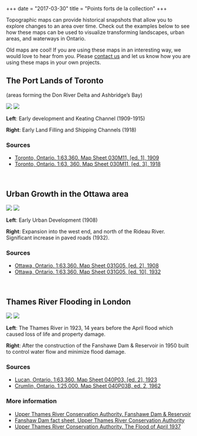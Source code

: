 +++
date = "2017-03-30"
title = "Points forts de la collection"
+++

Topographic maps can provide historical snapshots that allow you to explore changes to an area over time.  Check out the examples below to see how these maps can be used to visualize transforming landscapes, urban areas, and waterways in Ontario. 

Old maps are cool! If you are using these maps in an interesting way, we would love to hear from you. Please [contact us](../contact/) and let us know how you are using these maps in your own projects.  

## The Port Lands of Toronto 

(areas forming the Don River Delta and Ashbridge’s Bay)

<div class="juxtapose">
    <img src="../img/highlights/030M11_1909.jpg" data-label="1909" />
    <img src="../img/highlights/030M11_1918.jpg" data-label="1918" />
</div>

<div class="row slider-description">
	<p class="col-md-6"><strong>Left</strong>: Early development and Keating Channel (1909-1915)</p>
	<p class="col-md-6"><strong>Right</strong>: Early Land Filling and Shipping Channels (1918)</p>
</div>

### Sources

- [Toronto, Ontario. 1:63,360. Map Sheet 030M11, [ed. 1], 1909](http://geo.scholarsportal.info/#r/details/_uri@=HTDP63360K030M11_1909TIFF&_add:true)
- [Toronto, Ontario. 1:63, 360. Map Sheet 030M11, [ed. 3], 1918](http://geo.scholarsportal.info/#r/details/_uri@=HTDP63360K030M11_1918TIFF&_add:true)

<br>

## Urban Growth in the Ottawa area

<div class="juxtapose">
    <img src="../img/highlights/031G05_1908.jpg" data-label="1908" />
    <img src="../img/highlights/031G05_1932.jpg" data-label="1932" />
</div>

<div class="row slider-description">
	<p class="col-md-6"><strong>Left</strong>: Early Urban Development (1908)</p>
	<p class="col-md-6"><strong>Right</strong>: Expansion into the west end, and north of the Rideau River. Significant increase in paved roads (1932).</p>
</div>

### Sources

- [Ottawa, Ontario. 1:63,360. Map Sheet 031G05, [ed. 2], 1908](http://geo.scholarsportal.info/#r/details/_uri@=HTDP63360K031G05_1908TIFF&_add:true)
- [Ottawa, Ontario. 1:63,360. Map Sheet 031G05, [ed. 10], 1932](http://geo.scholarsportal.info/#r/details/_uri@=HTDP63360K031G05_1932TIFF&_add:true)

<br>

## Thames River Flooding in London

<div class="juxtapose">
	<img src="../img/highlights/HTDP63360K040P03_1923TIFF.jpg" data-label="1923" />
    <img src="../img/highlights/HTDP25K040P03b_1962TIFF.jpg" data-label="1962" />
</div>

<div class="row slider-description">
	<p class="col-md-6"><strong>Left</strong>: The Thames River in 1923, 14 years before the April flood which caused loss of life and property damage.</p>
	<p class="col-md-6"><strong>Right</strong>: After the construction of the Fanshawe Dam &amp; Reservoir in 1950 built to control water flow and  minimize flood damage.</p>
</div>

### Sources

- [Lucan, Ontario. 1:63,360. Map Sheet 040P03, [ed. 2], 1923](http://geo.scholarsportal.info/#r/details/_uri@=HTDP63360K040P03_1923TIFF&_add:true)
- [Crumlin, Ontario. 1:25,000. Map Sheet 040P03B, ed. 2, 1962](http://geo.scholarsportal.info/#r/details/_uri@=HTDP25K040P03b_1962TIFF&_add:true)

### More information

- [Upper Thames River Conservation Authority. Fanshawe Dam & Reservoir](http://thamesriver.on.ca/water-management/flood-control-structures/fanshawe-dam/)
- [Fanshaw Dam fact sheet, Upper Thames River Conservation Authority](https://thamesriver.on.ca/wp-content/uploads//FloodStructures/FPW-dams/FanshaweDam-brochure2011.pdf)
- [Upper Thames River Conservation Authority. The Flood of April 1937](http://thamesriver.on.ca/water-management/flooding-on-the-thames-river/1937-flood/)

<script src="../js/juxtapose.js"></script>
